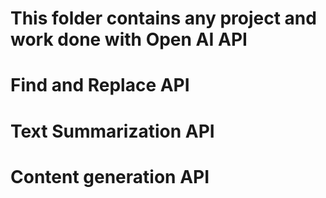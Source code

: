 # This folder contains any project and work done with Open AI API 
# Find and Replace API
# Text Summarization API
# Content generation API